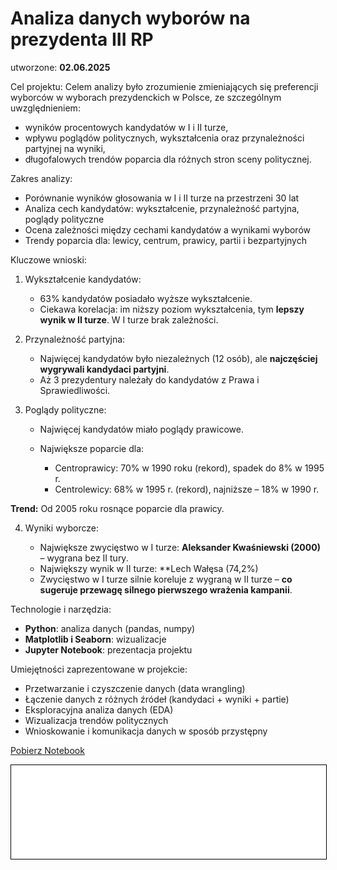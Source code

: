 # Analiza danych wyborów na prezydenta III RP 

utworzone: **02.06.2025**


Cel projektu:
Celem analizy było zrozumienie zmieniających się preferencji wyborców w wyborach prezydenckich w Polsce, ze szczególnym uwzględnieniem:

* wyników procentowych kandydatów w I i II turze,
* wpływu poglądów politycznych, wykształcenia oraz przynależności partyjnej na wyniki,
* długofalowych trendów poparcia dla różnych stron sceny politycznej.


Zakres analizy:

* Porównanie wyników głosowania w I i II turze na przestrzeni 30 lat
* Analiza cech kandydatów: wykształcenie, przynależność partyjna, poglądy polityczne
* Ocena zależności między cechami kandydatów a wynikami wyborów
* Trendy poparcia dla: lewicy, centrum, prawicy, partii i bezpartyjnych


Kluczowe wnioski:

1. Wykształcenie kandydatów:

   * 63% kandydatów posiadało wyższe wykształcenie.
   * Ciekawa korelacja: im niższy poziom wykształcenia, tym **lepszy wynik w II turze**. W I turze brak zależności.

2. Przynależność partyjna:

   * Najwięcej kandydatów było niezależnych (12 osób), ale **najczęściej wygrywali kandydaci partyjni**.
   * Aż 3 prezydentury należały do kandydatów z Prawa i Sprawiedliwości.

3. Poglądy polityczne:

   * Najwięcej kandydatów miało poglądy prawicowe.
   * Największe poparcie dla:

     * Centroprawicy: 70% w 1990 roku (rekord), spadek do 8% w 1995 r.
     * Centrolewicy: 68% w 1995 r. (rekord), najniższe – 18% w 1990 r.

**Trend:** Od 2005 roku rosnące poparcie dla prawicy.

4. Wyniki wyborcze:

   * Największe zwycięstwo w I turze: **Aleksander Kwaśniewski (2000)** – wygrana bez II tury.
   * Największy wynik w II turze: **Lech Wałęsa (74,2%)
   * Zwycięstwo w I turze silnie koreluje z wygraną w II turze – **co sugeruje przewagę silnego pierwszego wrażenia kampanii**.



Technologie i narzędzia:

* **Python**: analiza danych (pandas, numpy)
* **Matplotlib i Seaborn**: wizualizacje
* **Jupyter Notebook**: prezentacja projektu


Umiejętności zaprezentowane w projekcie:

* Przetwarzanie i czyszczenie danych (data wrangling)
* Łączenie danych z różnych źródeł (kandydaci + wyniki + partie)
* Eksploracyjna analiza danych (EDA)
* Wizualizacja trendów politycznych
* Wnioskowanie i komunikacja danych w sposób przystępny




<a href="Prezydenci.ipynb" class="md-button md-button--primary">Pobierz Notebook</a>

<iframe
    id="content"
    src="Prezydenci.html"
    width="100%"
    style="border:1px solid black;overflow:hidden;"
></iframe>
<script>
function resizeIframeToFitContent(iframe) {
    iframe.style.height = (iframe.contentWindow.document.documentElement.scrollHeight + 50) + "px";
    iframe.contentDocument.body.style["overflow"] = 'hidden';
}
window.addEventListener('load', function() {
    var iframe = document.getElementById('content');
    resizeIframeToFitContent(iframe);
});
window.addEventListener('resize', function() {
    var iframe = document.getElementById('content');
    resizeIframeToFitContent(iframe);
});
</script>